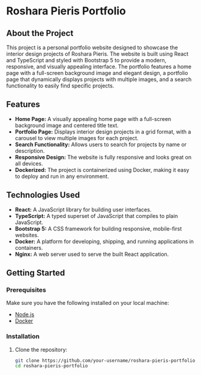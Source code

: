 # Roshara Pieris Portfolio

## About the Project

This project is a personal portfolio website designed to showcase the interior design projects of Roshara Pieris. The website is built using React and TypeScript and styled with Bootstrap 5 to provide a modern, responsive, and visually appealing interface. The portfolio features a home page with a full-screen background image and elegant design, a portfolio page that dynamically displays projects with multiple images, and a search functionality to easily find specific projects.

## Features

- **Home Page:** A visually appealing home page with a full-screen background image and centered title text.
- **Portfolio Page:** Displays interior design projects in a grid format, with a carousel to view multiple images for each project.
- **Search Functionality:** Allows users to search for projects by name or description.
- **Responsive Design:** The website is fully responsive and looks great on all devices.
- **Dockerized:** The project is containerized using Docker, making it easy to deploy and run in any environment.

## Technologies Used

- **React:** A JavaScript library for building user interfaces.
- **TypeScript:** A typed superset of JavaScript that compiles to plain JavaScript.
- **Bootstrap 5:** A CSS framework for building responsive, mobile-first websites.
- **Docker:** A platform for developing, shipping, and running applications in containers.
- **Nginx:** A web server used to serve the built React application.

## Getting Started

### Prerequisites

Make sure you have the following installed on your local machine:

- [Node.js](https://nodejs.org/)
- [Docker](https://www.docker.com/)

### Installation

1. Clone the repository:

   ```bash
   git clone https://github.com/your-username/roshara-pieris-portfolio.git
   cd roshara-pieris-portfolio
   ```
